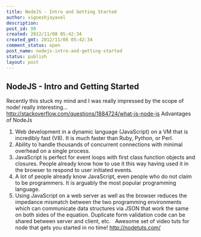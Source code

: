 ```yaml
---
title: NodeJS - Intro and Getting Started
author: vigneshjayavel
description: 
post_id: 99
created: 2012/11/08 05:42:34
created_gmt: 2012/11/08 05:42:34
comment_status: open
post_name: nodejs-intro-and-getting-started
status: publish
layout: post
---
```


## NodeJS - Intro and Getting Started

Recently this stuck my mind and I was really impressed by the scope of node! really interesting... http://stackoverflow.com/questions/1884724/what-is-node-js Advantages of NodeJs 

  1. Web development in a dynamic language (JavaScript) on a VM that is incredibly fast (V8). It is much faster than Ruby, Python, or Perl.
  2. Ability to handle thousands of concurrent connections with minimal overhead on a single process.
  3. JavaScript is perfect for event loops with first class function objects and closures. People already know how to use it this way having used it in the browser to respond to user initiated events.
  4. A lot of people already know JavaScript, even people who do not claim to be programmers. It is arguably the most popular programming language.
  5. Using JavaScript on a web server as well as the browser reduces the impedance mismatch between the two programming environments which can communicate data structures via JSON that work the same on both sides of the equation. Duplicate form validation code can be shared between server and client, etc.
  Awesome set of video tuts for node that gets you started in no time! http://nodetuts.com/